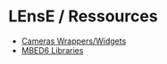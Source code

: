 # LEnsE / Ressources

- [Cameras Wrappers/Widgets](https://iogs-lense-ressources.github.io/camera-gui/)
- [MBED6 Libraries](https://iogs-lense-ressources.github.io/mbed6-libraries/)
